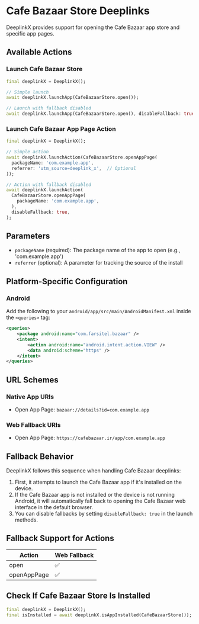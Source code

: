 # Cafe Bazaar Store Deeplinks

DeeplinkX provides support for opening the Cafe Bazaar app store and specific app pages.

## Available Actions

### Launch Cafe Bazaar Store
```dart
final deeplinkX = DeeplinkX();

// Simple launch
await deeplinkX.launchApp(CafeBazaarStore.open());

// Launch with fallback disabled
await deeplinkX.launchApp(CafeBazaarStore.open(), disableFallback: true);
```

### Launch Cafe Bazaar App Page Action
```dart
final deeplinkX = DeeplinkX();

// Simple action
await deeplinkX.launchAction(CafeBazaarStore.openAppPage(
  packageName: 'com.example.app',
  referrer: 'utm_source=deeplink_x',  // Optional
));

// Action with fallback disabled
await deeplinkX.launchAction(
  CafeBazaarStore.openAppPage(
    packageName: 'com.example.app',
  ),
  disableFallback: true,
);
```

## Parameters

- `packageName` (required): The package name of the app to open (e.g., 'com.example.app')
- `referrer` (optional): A parameter for tracking the source of the install

## Platform-Specific Configuration

### Android
Add the following to your `android/app/src/main/AndroidManifest.xml` inside the `<queries>` tag:
```xml
<queries>
    <package android:name="com.farsitel.bazaar" />
    <intent>
        <action android:name="android.intent.action.VIEW" />
        <data android:scheme="https" />
    </intent>
</queries>
```

## URL Schemes

### Native App URIs

- Open App Page: `bazaar://details?id=com.example.app`

### Web Fallback URIs

- Open App Page: `https://cafebazaar.ir/app/com.example.app`

## Fallback Behavior

DeeplinkX follows this sequence when handling Cafe Bazaar deeplinks:

1. First, it attempts to launch the Cafe Bazaar app if it's installed on the device.
2. If the Cafe Bazaar app is not installed or the device is not running Android, it will automatically fall back to opening the Cafe Bazaar web interface in the default browser.
3. You can disable fallbacks by setting `disableFallback: true` in the launch methods.

## Fallback Support for Actions

| Action      | Web Fallback |
| ----------- | ------------ |
| open        | ✅            |
| openAppPage | ✅            |

## Check If Cafe Bazaar Store Is Installed

```dart
final deeplinkX = DeeplinkX();
final isInstalled = await deeplinkX.isAppInstalled(CafeBazaarStore());
```
